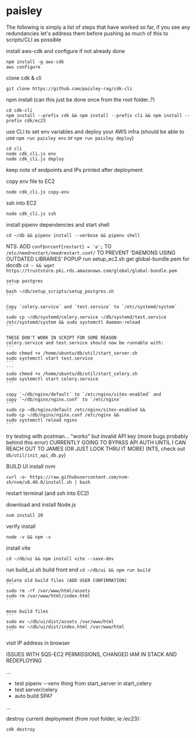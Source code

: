 # paisley

The following is simply a list of steps that have worked so far, if you see any redundancies let's address them before pushing as much of this to scripts/CLI as possible


install aws-cdk and configure if not already done
```
npm install -g aws-cdk
aws configure
```


clone cdk & cli
```
git clone https://github.com/paisley-rag/cdk-cli
```


npm install (can this just be done once from the root folder..?)
```
cd cdk-cli
npm install --prefix cdk && npm install --prefix cli && npm install --prefix cdk/ec23
```


use CLI to set env variables and deploy your AWS infra
(should be able to use `npm run paisley env` or `npm run paisley deploy`)
```
cd cli
node cdk_cli.js env
node cdk_cli.js deploy
```
keep note of endpoints and IPs printed after deployment

copy env file to EC2
```
node cdk_cli.js copy-env
```

ssh into EC2
```
node cdk_cli.js ssh
```



install pipenv dependencies and start shell
```
cd ~/db && pipenv install --verbose && pipenv shell 
```

NTS: ADD `conf$nrconf{restart} = 'a';` TO `/etc/needrestart/needrestart.conf/` TO PREVENT
'DAEMONS USING OUTDATED LIBRARIES' POPUP
run setup_ec2.sh
    get global-bundle.pem for docdb
    ```
    cd ~ && wget https://truststore.pki.rds.amazonaws.com/global/global-bundle.pem
    ```

    setup postgres
    ```
    bash ~/db/setup_scripts/setup_postgres.sh
    ```

    Copy `celery.service` and `test.service` to `/etc/systemd/system`
    ```
    sudo cp ~/db/systemd/celery.service ~/db/systemd/test.service /etc/systemd/system && sudo systemctl daemon-reload
    ```

    THESE DON'T WORK IN SCRIPT FOR SOME REASON
    celery.service and test.service should now be runnable with:
    ```
    sudo chmod +x /home/ubuntu/db/util/start_server.sh
    sudo systemctl start test.service
    ```
    ```
    sudo chmod +x /home/ubuntu/db/util/start_celery.sh
    sudo systemctl start celery.service
    ```

    copy `~/db/nginx/default` to `/etc/nginx/sites-enabled` and 
    copy `~/db/nginx/nginx.conf` to `/etc/nginx`
    ```
    sudo cp ~db/nginx/default /etc/nginx/sites-enabled &&
    sudo cp ~/db/nginx/nginx.conf /etc/nginx &&
    sudo systemctl reload nginx
    ```


try testing with postman...
"works" but invalid API key (more bugs probably behind this error)
CURRENTLY GOING TO BYPASS API AUTH UNTIL I CAN REACH OUT TO JAMES (OR JUST LOOK THRU IT MORE)
(NTS, check out `db/util/init_api_db.py`)

BUILD UI
install nvm
```
curl -o- https://raw.githubusercontent.com/nvm-sh/nvm/v0.40.0/install.sh | bash
```

restart terminal (and ssh into EC2)

download and install Node.js
```
nvm install 20
```

verify install
```
node -v && npm -v
```

install vite
```
cd ~/db/ui && npm install vite --save-dev
```

run build_ui.sh
    build front end
    ```
    cd ~/db/ui && npm run build
    ```

    delete old build files (ADD USER CONFIRMATION)
    ```
    sudo rm -rf /var/www/html/assets
    sudo rm /var/www/html/index.html
    ```

    move build files
    ```
    sudo mv ~/db/ui/dist/assets /var/www/html
    sudo mv ~/db/ui/dist/index.html /var/www/html
    ```



visit IP address in browser

ISSUES WITH SQS-EC2 PERMISSIONS, CHANGED IAM IN STACK AND REDEPLOYING


...

- test pipenv --venv thing from start_server in start_celery
- test server/celery
- auto build SPA?

...


destroy current deployment (from root folder, ie /ec23):
```
cdk destroy
```
